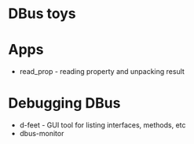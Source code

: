 
# DBus toys

Apps
==
* read_prop - reading property and unpacking result


Debugging DBus
==
* d-feet - GUI tool for listing interfaces, methods, etc 
* dbus-monitor


